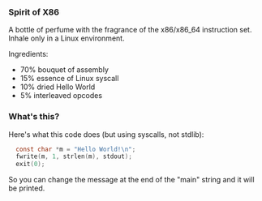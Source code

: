 ### Spirit of X86

A bottle of perfume with the fragrance of the x86/x86_64 instruction set.  
Inhale only in a Linux environment.  

Ingredients:  
- 70% bouquet of assembly
- 15% essence of Linux syscall
- 10% dried Hello World
- 5% interleaved opcodes

### What's this?

Here's what this code does (but using syscalls, not stdlib):

```c
  const char *m = "Hello World!\n";
  fwrite(m, 1, strlen(m), stdout);
  exit(0);
```

So you can change the message at the end of the "main" string and it will be printed.
